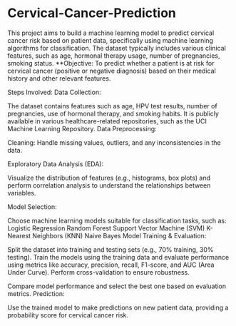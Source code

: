# Cervical-Cancer-Prediction
This project aims to build a machine learning model to predict cervical cancer risk based on patient data, specifically using machine learning algorithms for classification. The dataset typically includes various clinical features, such as age, hormonal therapy usage, number of pregnancies, smoking status.
**Objective:
To predict whether a patient is at risk for cervical cancer (positive or negative diagnosis) based on their medical history and other relevant features.

Steps Involved:
Data Collection:

The dataset contains features such as age, HPV test results, number of pregnancies, use of hormonal therapy, and smoking habits.
It is publicly available in various healthcare-related repositories, such as the UCI Machine Learning Repository.
Data Preprocessing:

Cleaning: Handle missing values, outliers, and any inconsistencies in the data.

Exploratory Data Analysis (EDA):

Visualize the distribution of features (e.g., histograms, box plots) and perform correlation analysis to understand the relationships between variables.

Model Selection:

Choose machine learning models suitable for classification tasks, such as:
Logistic Regression
Random Forest
Support Vector Machine (SVM)
K-Nearest Neighbors (KNN)
Naive Bayes
Model Training & Evaluation:

Split the dataset into training and testing sets (e.g., 70% training, 30% testing).
Train the models using the training data and evaluate performance using metrics like accuracy, precision, recall, F1-score, and AUC (Area Under Curve).
Perform cross-validation to ensure robustness.

Compare model performance and select the best one based on evaluation metrics.
Prediction:

Use the trained model to make predictions on new patient data, providing a probability score for cervical cancer risk.
